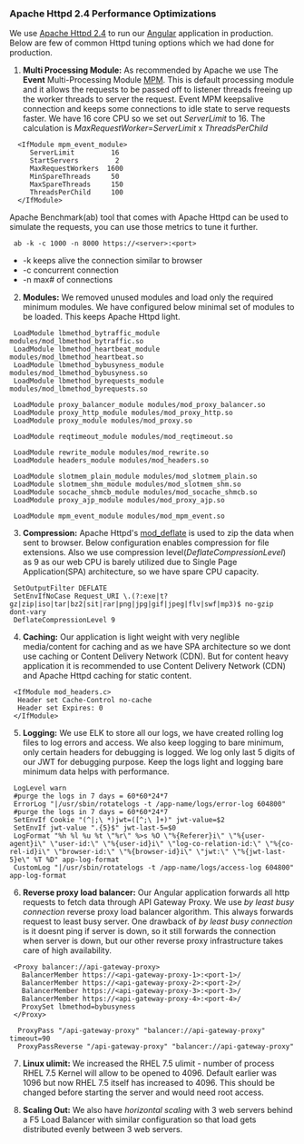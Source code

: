### Apache Httpd 2.4 Performance Optimizations ######
We use [Apache Httpd 2.4](https://httpd.apache.org/docs/2.4/) to run our [Angular](https://angular.io/) application in production. Below are few of common Httpd tuning options which we had done for production.

1. **Multi Processing Module:** As recommended by Apache we use The **Event** Multi-Processing Module [MPM](https://httpd.apache.org/docs/2.4/mod/event.html). This is default processing module and it allows the requests to be passed off to listener threads freeing up the worker threads to server the request. Event MPM keepsalive connection and keeps some connections to idle state to serve requests faster.
We have 16 core CPU so we set out *ServerLimit* to 16. The calculation is *MaxRequestWorker*=*ServerLimit* x *ThreadsPerChild*
```
  <IfModule mpm_event_module>
     ServerLimit         16
     StartServers         2
     MaxRequestWorkers  1600
     MinSpareThreads     50
     MaxSpareThreads     150
     ThreadsPerChild     100
  </IfModule>
```
Apache Benchmark(ab) tool that comes with Apache Httpd can be used to simulate the requests, you can use those metrics to tune it further.
```
 ab -k -c 1000 -n 8000 https://<server>:<port>
```
 * -k keeps alive the connection similar to browser
 * -c concurrent connection
 * -n max# of connections
 
2. **Modules:** 
We removed unused modules and load only the required minimum modules. We have configured below minimal set of modules to be loaded. This keeps Apache Httpd light.
```
 LoadModule lbmethod_bytraffic_module modules/mod_lbmethod_bytraffic.so
 LoadModule lbmethod_heartbeat_module modules/mod_lbmethod_heartbeat.so
 LoadModule lbmethod_bybusyness_module modules/mod_lbmethod_bybusyness.so
 LoadModule lbmethod_byrequests_module modules/mod_lbmethod_byrequests.so

 LoadModule proxy_balancer_module modules/mod_proxy_balancer.so
 LoadModule proxy_http_module modules/mod_proxy_http.so
 LoadModule proxy_module modules/mod_proxy.so

 LoadModule reqtimeout_module modules/mod_reqtimeout.so

 LoadModule rewrite_module modules/mod_rewrite.so
 LoadModule headers_module modules/mod_headers.so

 LoadModule slotmem_plain_module modules/mod_slotmem_plain.so
 LoadModule slotmem_shm_module modules/mod_slotmem_shm.so
 LoadModule socache_shmcb_module modules/mod_socache_shmcb.so
 LoadModule proxy_ajp_module modules/mod_proxy_ajp.so
 
 LoadModule mpm_event_module modules/mod_mpm_event.so 
```

3. **Compression:** 
Apache Httpd's [mod_deflate](https://httpd.apache.org/docs/2.4/mod/mod_deflate.html) is used to zip the data when sent to browser. Below configuration enables compression for file extensions. Also we use compression level(*DeflateCompressionLevel*) as 9 as our web CPU is barely utilized due to Single Page Application(SPA) architecture, so we have spare CPU capacity.
```
 SetOutputFilter DEFLATE
 SetEnvIfNoCase Request_URI \.(?:exe|t?gz|zip|iso|tar|bz2|sit|rar|png|jpg|gif|jpeg|flv|swf|mp3)$ no-gzip dont-vary
 DeflateCompressionLevel 9
```

4. **Caching:** Our application is light weight with very neglible media/content for caching and as we have SPA architecture so we dont use caching or Content Delivery Network (CDN). But for content heavy application it is recommended to use Content Delivery Network (CDN) and Apache Httpd caching for static content.
```
 <IfModule mod_headers.c>
  Header set Cache-Control no-cache
  Header set Expires: 0
 </IfModule>
```

5. **Logging:** We use ELK to store all our logs, we have created rolling log files to log errors and access. We also keep logging to bare minimum, only certain headers for debugging is logged. We log only last 5 digits of our JWT for debugging purpose. Keep the logs light and logging bare minimum data helps with performance.
```
 LogLevel warn
 #purge the logs in 7 days = 60*60*24*7
 ErrorLog "|/usr/sbin/rotatelogs -t /app-name/logs/error-log 604800"
 #purge the logs in 7 days = 60*60*24*7
 SetEnvIf Cookie "(^|;\ *)jwt=([^;\ ]+)" jwt-value=$2
 SetEnvIf jwt-value ".{5}$" jwt-last-5=$0
 LogFormat "%h %l %u %t \"%r\" %>s %O \"%{Referer}i\" \"%{user-agent}i\" \"user-id:\" \"%{user-id}i\" \"log-co-relation-id:\" \"%{co-  rel-id}i\" \"browser-id:\" \"%{browser-id}i\" \"jwt:\" \"%{jwt-last-5}e\" %T %D" app-log-format
 CustomLog "|/usr/sbin/rotatelogs -t /app-name/logs/access-log 604800" app-log-format
```
6. **Reverse proxy load balancer:** Our Angular application forwards all http requests to fetch data through API Gateway Proxy. We use *by least busy connection* reverse proxy load balancer algorithm. This always forwards request to least busy server. One drawback of *by least busy connection* is it doesnt ping if server is down, so it still forwards the connection when server is down, but our other reverse proxy infrastructure takes care of high availability.
```
 <Proxy balancer://api-gateway-proxy>
   BalancerMember https://<api-gateway-proxy-1>:<port-1>/
   BalancerMember https://<api-gateway-proxy-2>:<port-2>/
   BalancerMember https://<api-gateway-proxy-3>:<port-3>/
   BalancerMember https://<api-gateway-proxy-4>:<port-4>/
   ProxySet lbmethod=bybusyness
 </Proxy>

  ProxyPass "/api-gateway-proxy" "balancer://api-gateway-proxy" timeout=90
  ProxyPassReverse "/api-gateway-proxy" "balancer://api-gateway-proxy"
```

7. **Linux ulimit:** 
We increased the RHEL 7.5 ulimit - number of process RHEL 7.5 Kernel will allow to be opened to 4096. Default earlier was 1096 but now RHEL 7.5 itself has increased to 4096. This should be changed before starting the server and would need root access.
 
8. **Scaling Out:**
We also have *horizontal scaling* with 3 web servers behind a F5 Load Balancer with similar configuration so that load gets distributed evenly between 3 web servers.

